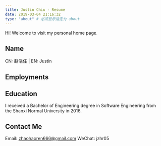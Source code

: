 ```yaml
---
title: Justin Chiu - Resume
date: 2019-03-04 21:16:32
type: "about" # 必须显示指定为 about
---
```


Hi! Welcome to visit my personal home page.

<!-- more -->

## Name
CN: 赵浩任 | EN: Justin

## Employments


## Education
I received a Bachelor of Engineering degree in Software Engineering from the Shanxi Normal University in 2016.

## Contact Me
Email: zhaohaoren666@gmail.com
WeChat: jzhr05